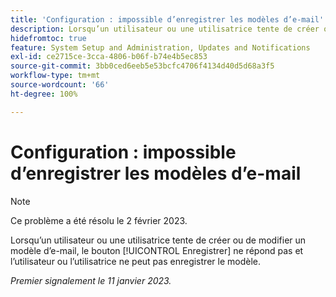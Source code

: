 ```yaml
---
title: 'Configuration : impossible d’enregistrer les modèles d’e-mail'
description: Lorsqu’un utilisateur ou une utilisatrice tente de créer ou de modifier un modèle d’e-mail, le bouton Enregistrer ne répond pas et l’utilisateur ou l’utilisatrice ne peut pas enregistrer le modèle.
hidefromtoc: true
feature: System Setup and Administration, Updates and Notifications
exl-id: ce2715ce-3cca-4806-b06f-b74e4b5ec853
source-git-commit: 3bb0ced6eeb5e53bcfc4706f4134d40d5d68a3f5
workflow-type: tm+mt
source-wordcount: '66'
ht-degree: 100%

---
```


# Configuration : impossible d’enregistrer les modèles d’e-mail

>[!NOTE]
>
>Ce problème a été résolu le 2 février 2023.

Lorsqu’un utilisateur ou une utilisatrice tente de créer ou de modifier un modèle d’e-mail, le bouton [!UICONTROL Enregistrer] ne répond pas et l’utilisateur ou l’utilisatrice ne peut pas enregistrer le modèle.

_Premier signalement le 11 janvier 2023._
